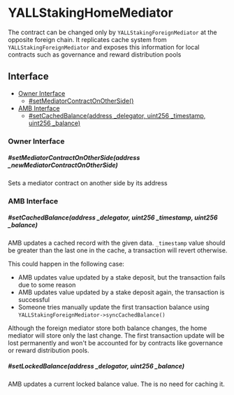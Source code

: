 # YALLStakingHomeMediator

The contract can be changed only by `YALLStakingForeignMediator` at the opposite foreign chain. It replicates cache system from `YALLStakingForeignMediator` and exposes
this information for local contracts such as governance and reward distribution pools

## Interface

* [Owner Interface](#owner-interface)
  * [#setMediatorContractOnOtherSide()](#setmediatorcontractonothersideaddress-_newmediatorcontractonotherside)
* [AMB Interface](#amb-interface)
  * [#setCachedBalance(address _delegator, uint256 _timestamp, uint256 _balance)](#stakeuint256-_amount)

### Owner Interface

##### #setMediatorContractOnOtherSide(address _newMediatorContractOnOtherSide)

Sets a mediator contract on another side by its address

### AMB Interface

##### #setCachedBalance(address _delegator, uint256 _timestamp, uint256 _balance)

AMB updates a cached record with the given data. `_timestamp` value should be greater than the last one in the cache, a transaction will revert otherwise.

This could happen in the following case:
- AMB updates value updated by a stake deposit, but the transaction fails due to some reason
- AMB updates value updated by a stake deposit again, the transaction is successful
- Someone tries manually update the first transaction balance using `YALLStakingForeignMediator->syncCachedBalance()`

Although the foreign mediator store both balance changes, the home mediator will store only the last change. The first transaction update will be lost permanently and won't be accounted for by contracts like governance or reward distribution pools.

##### #setLockedBalance(address _delogator, uint256 _balance)

AMB updates a current locked balance value. The is no need for caching it.
